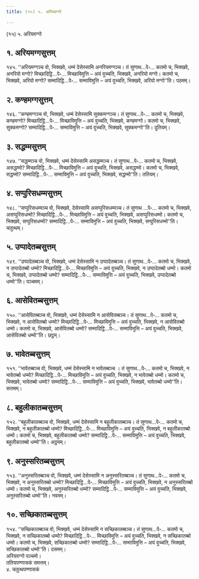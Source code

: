```yaml
---
title: (१५) ५. अरियवग्गो

---
```

(१५) ५. अरियवग्गो  


## १. अरियमग्गसुत्तम्

१४५. ‘‘अरियमग्गञ्च वो, भिक्खवे, धम्मं देसेस्सामि अनरियमग्गञ्च। तं सुणाथ…पे॰… कतमो च, भिक्खवे, अनरियो मग्गो? मिच्छादिट्ठि…पे॰… मिच्छाविमुत्ति – अयं वुच्चति, भिक्खवे, अनरियो मग्गो। कतमो च, भिक्खवे, अरियो मग्गो? सम्मादिट्ठि…पे॰… सम्माविमुत्ति – अयं वुच्चति, भिक्खवे, अरियो मग्गो’’ति। पठमम्।  


## २. कण्हमग्गसुत्तम्

१४६. ‘‘कण्हमग्गञ्च वो, भिक्खवे, धम्मं देसेस्सामि सुक्कमग्गञ्च। तं सुणाथ…पे॰… कतमो च, भिक्खवे, कण्हमग्गो? मिच्छादिट्ठि…पे॰… मिच्छाविमुत्ति – अयं वुच्चति, भिक्खवे, कण्हमग्गो। कतमो च, भिक्खवे, सुक्कमग्गो? सम्मादिट्ठि…पे॰… सम्माविमुत्ति – अयं वुच्चति, भिक्खवे, सुक्कमग्गो’’ति। दुतियम्।  


## ३. सद्धम्मसुत्तम्

१४७. ‘‘सद्धम्मञ्च वो, भिक्खवे, धम्मं देसेस्सामि असद्धम्मञ्च। तं सुणाथ…पे॰… कतमो च, भिक्खवे, असद्धम्मो? मिच्छादिट्ठि…पे॰… मिच्छाविमुत्ति – अयं वुच्चति, भिक्खवे, असद्धम्मो। कतमो च, भिक्खवे, सद्धम्मो? सम्मादिट्ठि…पे॰… सम्माविमुत्ति – अयं वुच्चति, भिक्खवे, सद्धम्मो’’ति। ततियम्।  


## ४. सप्पुरिसधम्मसुत्तम्

१४८. ‘‘सप्पुरिसधम्मञ्च वो, भिक्खवे, देसेस्सामि असप्पुरिसधम्मञ्च। तं सुणाथ …पे॰… कतमो च, भिक्खवे, असप्पुरिसधम्मो? मिच्छादिट्ठि…पे॰… मिच्छाविमुत्ति – अयं वुच्चति, भिक्खवे, असप्पुरिसधम्मो। कतमो च, भिक्खवे, सप्पुरिसधम्मो? सम्मादिट्ठि…पे॰… सम्माविमुत्ति – अयं वुच्चति, भिक्खवे, सप्पुरिसधम्मो’’ति। चतुत्थम्।  


## ५. उप्पादेतब्बसुत्तम्

१४९. ‘‘उप्पादेतब्बञ्च वो, भिक्खवे, धम्मं देसेस्सामि न उप्पादेतब्बञ्च। तं सुणाथ…पे॰… कतमो च, भिक्खवे, न उप्पादेतब्बो धम्मो? मिच्छादिट्ठि…पे॰… मिच्छाविमुत्ति – अयं वुच्चति, भिक्खवे, न उप्पादेतब्बो धम्मो। कतमो च, भिक्खवे, उप्पादेतब्बो धम्मो? सम्मादिट्ठि…पे॰… सम्माविमुत्ति – अयं वुच्चति, भिक्खवे, उप्पादेतब्बो धम्मो’’ति। पञ्चमम्।  


## ६. आसेवितब्बसुत्तम्

१५०. ‘‘आसेवितब्बञ्च वो, भिक्खवे, धम्मं देसेस्सामि न आसेवितब्बञ्च। तं सुणाथ…पे॰… कतमो च, भिक्खवे, न आसेवितब्बो धम्मो? मिच्छादिट्ठि…पे॰… मिच्छाविमुत्ति – अयं वुच्चति, भिक्खवे, न आसेवितब्बो धम्मो। कतमो च, भिक्खवे, आसेवितब्बो धम्मो? सम्मादिट्ठि…पे॰… सम्माविमुत्ति – अयं वुच्चति, भिक्खवे, आसेवितब्बो धम्मो’’ति। छट्ठम्।  


## ७. भावेतब्बसुत्तम्

१५१. ‘‘भावेतब्बञ्च वो, भिक्खवे, धम्मं देसेस्सामि न भावेतब्बञ्च । तं सुणाथ…पे॰… कतमो च, भिक्खवे, न भावेतब्बो धम्मो? मिच्छादिट्ठि…पे॰… मिच्छाविमुत्ति – अयं वुच्चति, भिक्खवे, न भावेतब्बो धम्मो। कतमो च, भिक्खवे, भावेतब्बो धम्मो? सम्मादिट्ठि…पे॰… सम्माविमुत्ति – अयं वुच्चति, भिक्खवे, भावेतब्बो धम्मो’’ति। सत्तमम्।  


## ८. बहुलीकातब्बसुत्तम्

१५२. ‘‘बहुलीकातब्बञ्च वो, भिक्खवे, धम्मं देसेस्सामि न बहुलीकातब्बञ्च। तं सुणाथ…पे॰… कतमो च, भिक्खवे, न बहुलीकातब्बो धम्मो? मिच्छादिट्ठि…पे॰… मिच्छाविमुत्ति – अयं वुच्चति, भिक्खवे, न बहुलीकातब्बो धम्मो। कतमो च, भिक्खवे, बहुलीकातब्बो धम्मो? सम्मादिट्ठि…पे॰… सम्माविमुत्ति – अयं वुच्चति, भिक्खवे, बहुलीकातब्बो धम्मो’’ति। अट्ठमम्।  


## ९. अनुस्सरितब्बसुत्तम्

१५३. ‘‘अनुस्सरितब्बञ्च वो, भिक्खवे, धम्मं देसेस्सामि न अनुस्सरितब्बञ्च। तं सुणाथ…पे॰… कतमो च, भिक्खवे, न अनुस्सरितब्बो धम्मो? मिच्छादिट्ठि…पे॰… मिच्छाविमुत्ति – अयं वुच्चति, भिक्खवे, न अनुस्सरितब्बो धम्मो। कतमो च, भिक्खवे, अनुस्सरितब्बो धम्मो? सम्मादिट्ठि…पे॰… सम्माविमुत्ति – अयं वुच्चति, भिक्खवे, अनुस्सरितब्बो धम्मो’’ति। नवमम्।  


## १०. सच्छिकातब्बसुत्तम्

१५४. ‘‘सच्छिकातब्बञ्च वो, भिक्खवे, धम्मं देसेस्सामि न सच्छिकातब्बञ्च। तं सुणाथ…पे॰… कतमो च, भिक्खवे, न सच्छिकातब्बो धम्मो? मिच्छादिट्ठि…पे॰… मिच्छाविमुत्ति – अयं वुच्चति, भिक्खवे, न सच्छिकातब्बो धम्मो। कतमो च, भिक्खवे, सच्छिकातब्बो धम्मो? सम्मादिट्ठि…पे॰… सम्माविमुत्ति – अयं वुच्चति, भिक्खवे, सच्छिकातब्बो धम्मो’’ति। दसमम्।  
अरियवग्गो पञ्चमो।  
ततियपण्णासकं समत्तम्।  
४. चतुत्थपण्णासकं  